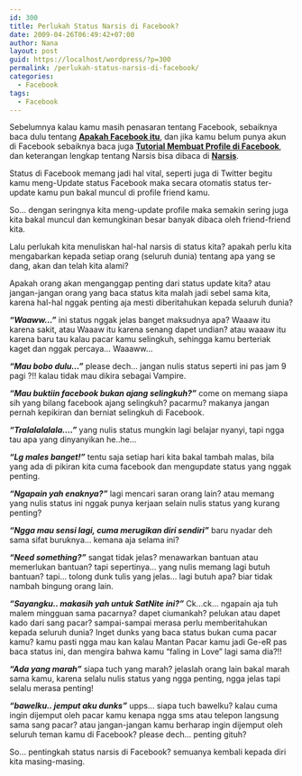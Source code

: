 ```yaml
---
id: 300
title: Perlukah Status Narsis di Facebook?
date: 2009-04-26T06:49:42+07:00
author: Nana
layout: post
guid: https://localhost/wordpress/?p=300
permalink: /perlukah-status-narsis-di-facebook/
categories:
  - Facebook
tags:
  - Facebook
---
```

Sebelumnya kalau kamu masih penasaran tentang Facebook, sebaiknya baca dulu tentang [**Apakah Facebook itu**](https://www.tasikisme.com/apakah-facebook-itu "Apakah Facebook Itu?"), dan jika kamu belum punya akun di Facebook sebaiknya baca juga [**Tutorial Membuat Profile di Facebook**](https://www.tasikisme.com/tutorial-membuat-profile-di-facebook "Tutorial Membuat Profile di Facebook"), dan keterangan lengkap tentang Narsis bisa dibaca di [**Narsis**](https://www.tasikisme.com/narsis "Apakah narsis itu?").

Status di Facebook memang jadi hal vital, seperti juga di Twitter begitu kamu meng-Update status Facebook maka secara otomatis status ter-update kamu pun bakal muncul di profile friend kamu.

So… dengan seringnya kita meng-update profile maka semakin sering juga kita bakal muncul dan kemungkinan besar banyak dibaca oleh friend-friend kita.

Lalu perlukah kita menuliskan hal-hal narsis di status kita? apakah perlu kita mengabarkan kepada setiap orang (seluruh dunia) tentang apa yang se dang, akan dan telah kita alami?

Apakah orang akan menganggap penting dari status update kita? atau jangan-jangan orang yang baca status kita malah jadi sebel sama kita, karena hal-hal nggak penting aja mesti diberitahukan kepada seluruh dunia?

_**&#8220;Waaww&#8230;&#8221;**_ ini status nggak jelas banget maksudnya apa? Waaaw itu karena sakit, atau Waaaw itu karena senang dapet undian? atau waaaw itu karena baru tau kalau pacar kamu selingkuh, sehingga kamu berteriak kaget dan nggak percaya… Waaaww…

_**“Mau bobo dulu…”**_ please dech… jangan nulis status seperti ini pas jam 9 pagi ?!! kalau tidak mau dikira sebagai Vampire.

_**“Mau buktiin facebook bukan ajang selingkuh?”**_ come on memang siapa sih yang bilang facebook ajang selingkuh? pacarmu? makanya jangan pernah kepikiran dan berniat selingkuh di Facebook.

_**“Tralalalalala….”**_ yang nulis status mungkin lagi belajar nyanyi, tapi ngga tau apa yang dinyanyikan he..he…

_**“Lg males banget!”**_ tentu saja setiap hari kita bakal tambah malas, bila yang ada di pikiran kita cuma facebook dan mengupdate status yang nggak penting.

_**“Ngapain yah enaknya?”**_ lagi mencari saran orang lain? atau memang yang nulis status ini nggak punya kerjaan selain nulis status yang kurang penting?

_**“Ngga mau sensi lagi, cuma merugikan diri sendiri”**_ baru nyadar deh sama sifat buruknya… kemana aja selama ini?

_**“Need something?”**_ sangat tidak jelas? menawarkan bantuan atau memerlukan bantuan? tapi sepertinya… yang nulis memang lagi butuh bantuan? tapi… tolong dunk tulis yang jelas… lagi butuh apa? biar tidak nambah bingung orang lain.

_**“Sayangku.. makasih yah untuk SatNite ini?”**_ Ck…ck… ngapain aja tuh malem mingguan sama pacarnya? dapet ciumankah? pelukan atau dapet kado dari sang pacar? sampai-sampai merasa perlu memberitahukan kepada seluruh dunia? Inget dunks yang baca status bukan cuma pacar kamu? kamu pasti ngga mau kan kalau Mantan Pacar kamu jadi Ge-eR pas baca status ini, dan mengira bahwa kamu “faling in Love” lagi sama dia?!!

_**“Ada yang marah&#8221;**_ siapa tuch yang marah? jelaslah orang lain bakal marah sama kamu, karena selalu nulis status yang ngga penting, ngga jelas tapi selalu merasa penting!

_**“bawelku.. jemput aku dunks&#8221;**_ upps&#8230; siapa tuch bawelku? kalau cuma ingin dijemput oleh pacar kamu kenapa ngga sms atau telepon langsung sama sang pacar? atau jangan-jangan kamu berharap ingin dijemput oleh seluruh teman kamu di Facebook? please dech&#8230; penting gituh?

So&#8230; pentingkah status narsis di Facebook? semuanya kembali kepada diri kita masing-masing.
